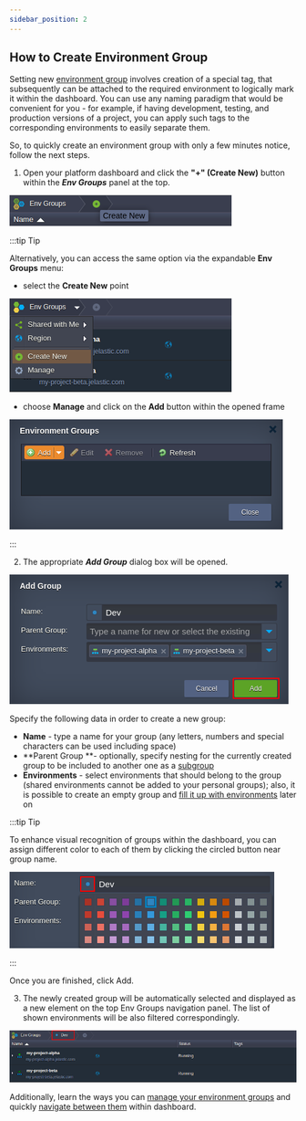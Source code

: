 ```yaml
---
sidebar_position: 2
---
```


## How to Create Environment Group

Setting new [environment group](https://cloudmydc.com/) involves creation of a special tag, that subsequently can be attached to the required environment to logically mark it within the dashboard. You can use any naming paradigm that would be convenient for you - for example, if having development, testing, and production versions of a project, you can apply such tags to the corresponding environments to easily separate them.

So, to quickly create an environment group with only a few minutes notice, follow the next steps.

1. Open your platform dashboard and click the **"+" (Create New)** button within the **_Env Groups_** panel at the top.

<div style={{
    display:'flex',
    justifyContent: 'center',
    margin: '0 0 1rem 0'
}}>

![Locale Dropdown](./img/groupCreation/01.png)

</div>

:::tip Tip

Alternatively, you can access the same option via the expandable **Env Groups** menu:

- select the **Create New** point

<div style={{
    display:'flex',
    justifyContent: 'center',
    margin: '0 0 1rem 0'
}}>

![Locale Dropdown](./img/groupCreation/02.png)

</div>

- choose **Manage** and click on the **Add** button within the opened frame

<div style={{
    display:'flex',
    justifyContent: 'center',
    margin: '0 0 1rem 0'
}}>

![Locale Dropdown](./img/groupCreation/03.png)

</div>

:::

2. The appropriate **_Add Group_** dialog box will be opened.

<div style={{
    display:'flex',
    justifyContent: 'center',
    margin: '0 0 1rem 0'
}}>

![Locale Dropdown](./img/groupCreation/04.png)

</div>

Specify the following data in order to create a new group:

- **Name** - type a name for your group (any letters, numbers and special characters can be used including space)
- **Parent Group **- optionally, specify nesting for the currently created group to be included to another one as a [subgroup](https://cloudmydc.com/)
- **Environments** - select environments that should belong to the group (shared environments cannot be added to your personal groups); also, it is possible to create an empty group and [fill it up with environments](https://cloudmydc.com/) later on

:::tip Tip

To enhance visual recognition of groups within the dashboard, you can assign different color to each of them by clicking the circled button near group name.

<div style={{
    display:'flex',
    justifyContent: 'center',
    margin: '0 0 1rem 0'
}}>

![Locale Dropdown](./img/groupCreation/05.png)

</div>

:::

Once you are finished, click Add.

3. The newly created group will be automatically selected and displayed as a new element on the top Env Groups navigation panel. The list of shown environments will be also filtered correspondingly.

<div style={{
    display:'flex',
    justifyContent: 'center',
    margin: '0 0 1rem 0'
}}>

![Locale Dropdown](./img/groupCreation/06.png)

</div>

Additionally, learn the ways you can [manage your environment groups](https://cloudmydc.com/) and quickly [navigate between them](https://cloudmydc.com/) within dashboard.
